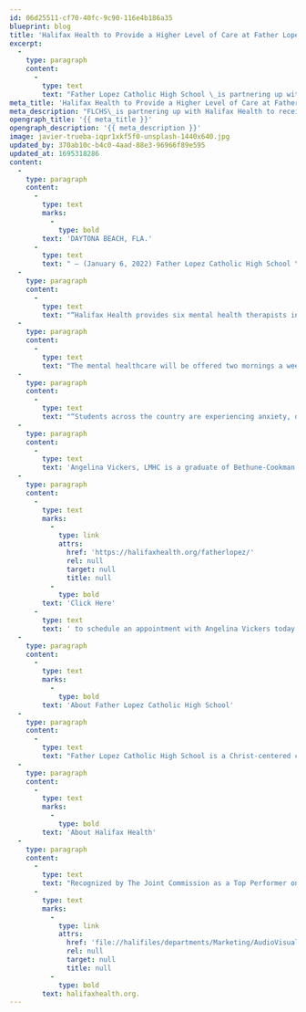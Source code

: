 ```yaml
---
id: 06d25511-cf70-40fc-9c90-116e4b186a35
blueprint: blog
title: 'Halifax Health to Provide a Higher Level of Care at Father Lopez Catholic High School'
excerpt:
  -
    type: paragraph
    content:
      -
        type: text
        text: "Father Lopez Catholic High School \_is partnering up with Halifax Health to receive additional behavioral resources for students from Halifax Health – Child & Adolescent Behavioral Services."
meta_title: 'Halifax Health to Provide a Higher Level of Care at Father Lopez Catholic High School'
meta_description: "FLCHS\_is partnering up with Halifax Health to receive additional behavioral resources for students from Halifax Health - Child & Adolescent Behavioral Services."
opengraph_title: '{{ meta_title }}'
opengraph_description: '{{ meta_description }}'
image: javier-trueba-iqpr1xkf5f0-unsplash-1440x640.jpg
updated_by: 370ab10c-b4c0-4aad-88e3-96966f89e595
updated_at: 1695318286
content:
  -
    type: paragraph
    content:
      -
        type: text
        marks:
          -
            type: bold
        text: 'DAYTONA BEACH, FLA.'
      -
        type: text
        text: " – (January 6, 2022) Father Lopez Catholic High School \_is partnering up with Halifax Health to receive additional behavioral resources for students from Halifax Health – Child & Adolescent Behavioral Services. To meet the increased need for student counseling and planning for the future after the pandemic, Father Lopez Catholic High School has taken the first steps to enhance the Father Lopez Guidance Office by partnering with Halifax Health to provide students additional resources and a dedicated mental health therapist."
  -
    type: paragraph
    content:
      -
        type: text
        text: "“Halifax Health provides six mental health therapists in the Volusia County School system and, realizing Father Lopez students are under the same pressures, we decided we should offer the same care,” said principal, Leigh\_Svajko"
  -
    type: paragraph
    content:
      -
        type: text
        text: "The mental healthcare will be offered two mornings a week by Angelina Vickers, LMHC and will be available by appointment on campus or at Halifax Health – Child & Adolescent Behavioral Services.\_ Father Lopez Catholic High School students will be able to self-refer and teachers and guidance counselors may also refer students for this voluntary, confidential care."
  -
    type: paragraph
    content:
      -
        type: text
        text: "“Students across the country are experiencing anxiety, depression thoughts of self-harm and more.\_ We are pleased to provide additional services to help the families at Father Lopez live happier and healthier lives,” Jim Terry Service Line administrator of Halifax Health – Child & Adolescent Behavioral Services stated. “Halifax Health is honored to partner with Father Lopez Catholic High School to provide the youth of our community the health resources they need to remain happy and healthy throughout their lives.”"
  -
    type: paragraph
    content:
      -
        type: text
        text: 'Angelina Vickers, LMHC is a graduate of Bethune-Cookman University with a Bachelor of Science in Biology and a Master’s of Science in Counseling Psychology. She has worked for several community organizations and has experience providing services and resources to pregnant and post-partum mothers diagnosed with substance use disorders, substance exposed newborns, children of all ages, families and young adults.'
  -
    type: paragraph
    content:
      -
        type: text
        marks:
          -
            type: link
            attrs:
              href: 'https://halifaxhealth.org/fatherlopez/'
              rel: null
              target: null
              title: null
          -
            type: bold
        text: 'Click Here'
      -
        type: text
        text: ' to schedule an appointment with Angelina Vickers today.'
  -
    type: paragraph
    content:
      -
        type: text
        marks:
          -
            type: bold
        text: 'About Father Lopez Catholic High School'
  -
    type: paragraph
    content:
      -
        type: text
        text: "Father Lopez Catholic High School is a Christ-centered community of learners. We believe that spiritual formation in the Catholic tradition and academic rigor create a positive culture where all students are free to discover their full human potential through scholarly pursuits, athletics and service leadership. Located on a beautiful ninety-eight acre campus in one of America’s most-desired cities, the roots of Father Lopez Catholic High School can be traced back to 1924. Father Lopez is a private, college-prep school with just under 400 students who reside in various cities in Volusia and Flagler County.\_ Discover more at fatherlopez.org"
  -
    type: paragraph
    content:
      -
        type: text
        marks:
          -
            type: bold
        text: 'About Halifax Health'
  -
    type: paragraph
    content:
      -
        type: text
        text: "Recognized by The Joint Commission as a Top Performer on Key Quality Measures, Halifax Health serves Volusia and Flagler counties, providing a continuum of healthcare services through a network of organizations including a tertiary hospital, community hospital, freestanding emergency department, an urgent care, psychiatric services, a cancer treatment center with five outreach locations, the area’s largest hospice, a center for inpatient rehabilitation, outpatient rehabilitation clinics, primary care walk-in clinics, a walk-in clinic specializing in women’s health, a pediatric care community clinic, three children’s medical practices, a home healthcare agency, and an exclusive provider organization.\_ Halifax Health offers the area’s only Level II Trauma Center, Thrombectomy-Capable Stroke Center, Pediatric Intensive Care Unit, Pediatric Emergency Department, Child and Adolescent Behavioral Services, complete Neurosurgical Services, OB Emergency Department and Level III Neonatal Intensive Care Unit that cares for babies born earlier than 28 weeks.\_ For more information, visit "
      -
        type: text
        marks:
          -
            type: link
            attrs:
              href: 'file://halifiles/departments/Marketing/AudioVisual/Logan/Press%20Releases/halifaxhealth.org'
              rel: null
              target: null
              title: null
          -
            type: bold
        text: halifaxhealth.org.
---
```

